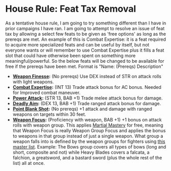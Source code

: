 # House Rule: Feat Tax Removal
As a tentative house rule, I am going to try something different than I have in prior campaigns I have ran. I am going to attempt to resolve an issue of feat tax by allowing a select few feats to be given as 'free options' as long as the prereqs are met. An example of this is Combat Expertise: it is a feat required to acquire more specialized feats and can be useful by itself, but not everyone wants or will remember to use Combat Expertise plus it fills a feat slot that could have otherwise been spent on something more meaningful/powerful. So the below feats will be changed to be available for free if the prereqs have been met. Format is "Name: (Prereqs) Description"

- **[Weapon Finesse](http://www.d20pfsrd.com/feats/combat-feats/weapon-finesse-combat---final):** (No prereqs) Use DEX instead of STR on attack rolls with light weapons.
- **[Combat Expertise](http://www.d20pfsrd.com/feats/combat-feats/combat-expertise-combat):** (INT 13) Trade attack bonus for AC bonus. Needed for Improved combat maneuver.
- **[Power Attack](http://www.d20pfsrd.com/feats/combat-feats/power-attack-combat---final):** (STR 13, BAB +1) Trade melee attack bonus for damage.
- **[Deadly Aim](http://www.d20pfsrd.com/feats/combat-feats/deadly-aim-combat):**  (DEX 13, BAB +1) Trade ranged attack bonus for damage.
- **[Point Blank Shot](http://www.d20pfsrd.com/feats/combat-feats/point-blank-shot-combat---final):** (No prereqs) +1 attack and damage with ranged weapons on targets within 30 feet.
- **[Weapon Focus](http://www.d20pfsrd.com/feats/combat-feats/weapon-focus-combat---final):** (Proficiency with weapon, BAB +1) +1 bonus on attack rolls with weapon group. This applies [Martial Mastery](http://www.d20pfsrd.com/feats/racial-feats/martial-mastery-combat-human) for free, meaning that Weapon Focus is really Weapon Group Focus and applies the bonus to weapons in that group instead of just a single weapon. What group a weapon falls into is defined by the weapon groups for fighters using [this master list](http://www.d20pfsrd.com/classes/core-classes/fighter#TOC-Weapon-Training-Ex-). Example: The Bows group covers all types of bows (long and short, composite and not) while Heavy Blades covers a falcata, a falchion, a greatsword, and a bastard sword (plus the whole rest of the list) all at once.